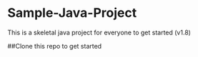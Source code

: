 # Sample-Java-Project
This is a skeletal java project for everyone to get started (v1.8)

##Clone this repo to get started
